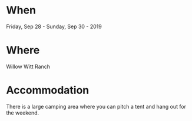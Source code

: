 # When

Friday, Sep 28 - Sunday, Sep 30 - 2019

# Where

Willow Witt Ranch 

# Accommodation 

There is a large camping area where you can pitch a tent and hang out for the weekend. 




